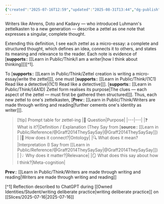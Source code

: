 ```yaml
---
{"created":"2025-07-16T12:59","updated":"2025-08-31T13:44","dg-publish":true,"dg-permalink":"1a4-zettel-micro-essay","id":"1a4","dg-path":"Think/Zettel as micro-essay.md","permalink":"/1a4-zettel-micro-essay/","dgPassFrontmatter":true,"noteIcon":"1"}
---
```


Writers like Ahrens, Doto and Kadavy — who introduced Luhmann's zettelkasten to a new generation — describe a zettel as one note that expresses a singular, complete thought. 

Extending this definition, I see each zettel as a micro-essay: a complete and structured thought, which defines an idea, connects it to others, and states its meaning and relevance to the reader. Each note is evidence of [**supports**:: [[Learn in Public/Think/I am a writer\|how I think about thinking]]][^1]. 

To [**supports**:: [[Learn in Public/Think/Zettel creation is writing a micro-essay\|write the zettel]]], one must [**supports**:: [[Learn in Public/Think/(1C1) Read like a detective\|(1C1) Read like a detective]]]. [**supports**:: [[Learn in Public/Think/(4A1D) Zettel form realises its purpose\|The clues — each aspect of the zettel — must first be gathered then structured]]]. Thus, each new zettel to one's zettelkasten, [**Prev**:: [[Learn in Public/Think/Writers are made through writing and reading\|further cements one's identity as writer]]].


> [!tip] Prompt table for zettel-ing 
> |💬 Question|Purpose|
> |---|---|
> |❓ What is it?|Definition / Explanation (They Say from [**source**:: [[Learn in Public/Reference/@Graff2014TheySaySay\|@Graff2014TheySaySay]]) |
> |🧩 How does it connect?|Ontology|
> |🔍 What does it mean?|Interpretation (I Say from [[Learn in Public/Reference/@Graff2014TheySaySay\|@Graff2014TheySaySay]])|
> |💡 Why does it matter?|Relevance|
> |🪞 What does this say about how I think?|Meta-cognition|

**Prev**:: [[Learn in Public/Think/Writers are made through writing and reading\|Writers are made through writing and reading]]

[^1] Reflection described to ChatGPT during [[Owned Identities/Student/writing deliberate practice\|writing deliberate practice]] on [[Slices/2025-07-16\|2025-07-16]]